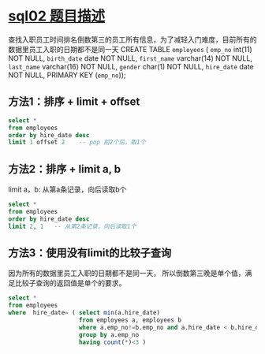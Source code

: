 # [sql02 题目描述](https://www.nowcoder.com/practice/ec1ca44c62c14ceb990c3c40def1ec6c?tpId=82&tags=&title=&diffculty=0&judgeStatus=0&rp=1&ru=/ta/sql&qru=/ta/sql/question-ranking)

查找入职员工时间排名倒数第三的员工所有信息，为了减轻入门难度，目前所有的数据里员工入职的日期都不是同一天
CREATE TABLE `employees` (
`emp_no` int(11) NOT NULL,
`birth_date` date NOT NULL,
`first_name` varchar(14) NOT NULL,
`last_name` varchar(16) NOT NULL,
`gender` char(1) NOT NULL,
`hire_date` date NOT NULL,
PRIMARY KEY (`emp_no`));

## 方法1：排序 + limit + offset

```sql
select *
from employees
order by hire_date desc
limit 1 offset 2    -- pop 前2个后，取1个
```



## 方法2：排序 + limit a, b

 limit a，b: 从第a条记录，向后读取b个

```sql
select *
from employees
order by hire_date desc
limit 2, 1   -- 从第2条记录，向后读取1个
```



## 方法3：使用没有limit的比较子查询  

因为所有的数据里员工入职的日期都不是同一天， 所以倒数第三晚是单个值，满足比较子查询的返回值是单个的要求。

```sql
select * 
from employees
where  hire_date= ( select min(a.hire_date) 
                    from employees a, employees b
                    where a.emp_no!=b.emp_no and a.hire_date < b.hire_date
                    group by a.emp_no
                    having count(*)<3 )

```



